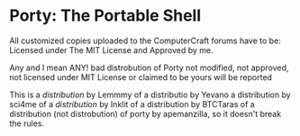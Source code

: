 # Porty: The Portable Shell

All customized copies uploaded to the ComputerCraft forums have to be:
Licensed under The MIT License and Approved by me.

Any and I mean ANY! bad distrobution of Porty not modified, not approved, not licensed under MIT License or claimed to be yours will be reported

This is a *distribution* by Lemmmy of a distributio by Yevano a distribution by sci4me of a *distribution* by Inklit of a distribution by BTCTaras of a distribution (not distrobution) of porty by apemanzilla, so it doesn't break the rules.
